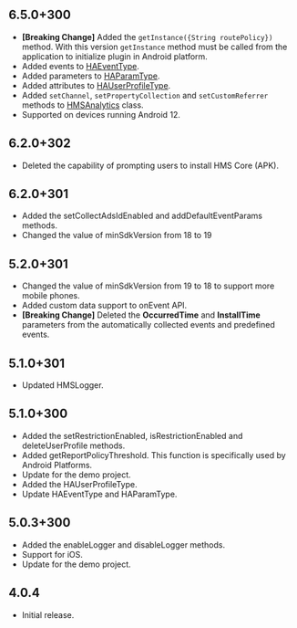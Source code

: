 ## 6.5.0+300

- **[Breaking Change]** Added the ```getInstance({String routePolicy})```  method. With this version ```getInstance``` method must be called from the application to initialize plugin in Android platform.
- Added events to [HAEventType](lib/src/constants/analytics_constants.dart). 
- Added parameters to [HAParamType](lib/src/constants/analytics_constants.dart).
- Added attributes to [HAUserProfileType](lib/src/constants/analytics_constants.dart).
- Added ```setChannel```, ```setPropertyCollection``` and ```setCustomReferrer``` methods to [HMSAnalytics](lib/src/hms_analytics.dart) class.
- Supported on devices running Android 12.

## 6.2.0+302

- Deleted the capability of prompting users to install HMS Core (APK).

## 6.2.0+301

- Added the setCollectAdsIdEnabled and addDefaultEventParams methods.
- Changed the value of minSdkVersion from 18 to 19

## 5.2.0+301

- Changed the value of minSdkVersion from 19 to 18 to support more mobile phones.
- Added custom data support to onEvent API.
- **[Breaking Change]** Deleted the **OccurredTime** and **InstallTime** parameters from the automatically collected events and predefined events.

## 5.1.0+301

- Updated HMSLogger.

## 5.1.0+300

- Added the setRestrictionEnabled, isRestrictionEnabled and deleteUserProfile methods.
- Added getReportPolicyThreshold. This function is specifically used by Android Platforms.
- Update for the demo project.
- Added the HAUserProfileType.
- Update HAEventType and HAParamType.

## 5.0.3+300

- Added the enableLogger and disableLogger methods.
- Support for iOS.
- Update for the demo project.

## 4.0.4

- Initial release.
